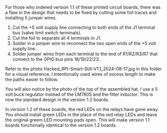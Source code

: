For those who ordered version 1.1 of these printed circuit boards, there was a flaw in the design that needs to be fixed by cutting some foil traces and installing 5 jumper wires.

1. Cut the +5 volt supply line connecting to both ends of the J1 terminal bus (valve limit switch terminals).
2. Cut the foil to separate all 4 terminals in J1.
3. Solder in a jumper wire to reconnect the two open ends of the +5 volt supply line.
4. Solder jumper wires from each terminal to the end of R1/R2/R3/R7 that connect to the GPIO bus pins 18/19/22/23.

Refer to the photo Hacked_RPI-Smart-Still-V1.1_2024-08-17.jpg in this folder for a visual reference. I intentionally used wires of excess length to make the paths easier to follow.

You will also notice by the photo of the top of the assembled hat, I use a 5 volt buck regulator instead of the LM7805 and the filter inductor. This is now the standard design in the version 1.2 boards.

In version 1.2 of these boards, the red LEDs on the relays have gone away. You should install green LEDs in the place of the red relay LEDs and leave the original greem LED mounting pads open. This will make version 1.1 boards functionally identical to the version 1.2 boards.
